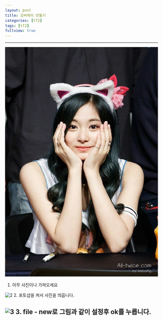 ```yaml
---
layout: post
title: 오버레이 만들기
categories: [tf2]
tags: [tf2]
fullview: true
---
```


---
![1](/images/1.jpeg)
1. 아무 사진이나 가져오세요

![2](/images/2.jpeg)
2. 포토샵을 켜서 사진을 띄웁니다.

![3](/images/3.jpeg)
3. file - new로 그림과 같이 설정후 ok를 누릅니다.
---

